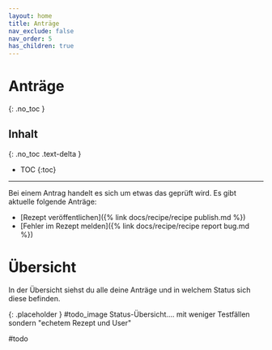 ```yaml
---
layout: home
title: Anträge
nav_exclude: false
nav_order: 5
has_children: true
---
```


# Anträge
{: .no_toc }
## Inhalt
{: .no_toc .text-delta }

- TOC
{:toc}

---

Bei einem Antrag handelt es sich um etwas das geprüft wird. Es gibt aktuelle folgende Anträge:

* [Rezept veröffentlichen]({% link docs/recipe/recipe publish.md %})
* [Fehler im Rezept melden]({% link docs/recipe/recipe report bug.md %})

# Übersicht
In der Übersicht siehst du alle deine Anträge und in welchem Status sich diese befinden.


{: .placeholder }
#todo_image Status-Übersicht.... mit weniger Testfällen sondern "echetem Rezept und User"

#todo